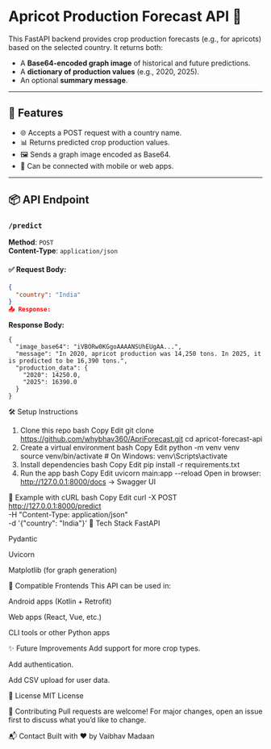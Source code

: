 # Apricot Production Forecast API 🍑

This FastAPI backend provides crop production forecasts (e.g., for apricots) based on the selected country. It returns both:

- A **Base64-encoded graph image** of historical and future predictions.
- A **dictionary of production values** (e.g., 2020, 2025).
- An optional **summary message**.

---

## 🚀 Features

- 🌐 Accepts a POST request with a country name.
- 📊 Returns predicted crop production values.
- 🖼️ Sends a graph image encoded as Base64.
- 🧠 Can be connected with mobile or web apps.

---

## 📦 API Endpoint

### `/predict`  
**Method**: `POST`  
**Content-Type**: `application/json`

#### ✅ Request Body:
```json
{
  "country": "India"
}
📤 Response:
```
**Response Body:**
``` 
{
  "image_base64": "iVBORw0KGgoAAAANSUhEUgAA...",
  "message": "In 2020, apricot production was 14,250 tons. In 2025, it is predicted to be 16,390 tons.",
  "production_data": {
    "2020": 14250.0,
    "2025": 16390.0
  }
}
```

🛠️ Setup Instructions
1. Clone this repo
bash
Copy
Edit
git clone https://github.com/whybhav360/ApriForecast.git
cd apricot-forecast-api
2. Create a virtual environment
bash
Copy
Edit
python -m venv venv
source venv/bin/activate   # On Windows: venv\Scripts\activate
3. Install dependencies
bash
Copy
Edit
pip install -r requirements.txt
4. Run the app
bash
Copy
Edit
uvicorn main:app --reload
Open in browser:
http://127.0.0.1:8000/docs → Swagger UI

🧪 Example with cURL
bash
Copy
Edit
curl -X POST http://127.0.0.1:8000/predict \
-H "Content-Type: application/json" \
-d '{"country": "India"}'
🧠 Tech Stack
FastAPI

Pydantic

Uvicorn

Matplotlib (for graph generation)

📲 Compatible Frontends
This API can be used in:

Android apps (Kotlin + Retrofit)

Web apps (React, Vue, etc.)

CLI tools or other Python apps

✨ Future Improvements
Add support for more crop types.

Add authentication.

Add CSV upload for user data.

📄 License
MIT License

🤝 Contributing
Pull requests are welcome! For major changes, open an issue first to discuss what you’d like to change.

📬 Contact
Built with ❤️ by Vaibhav Madaan
